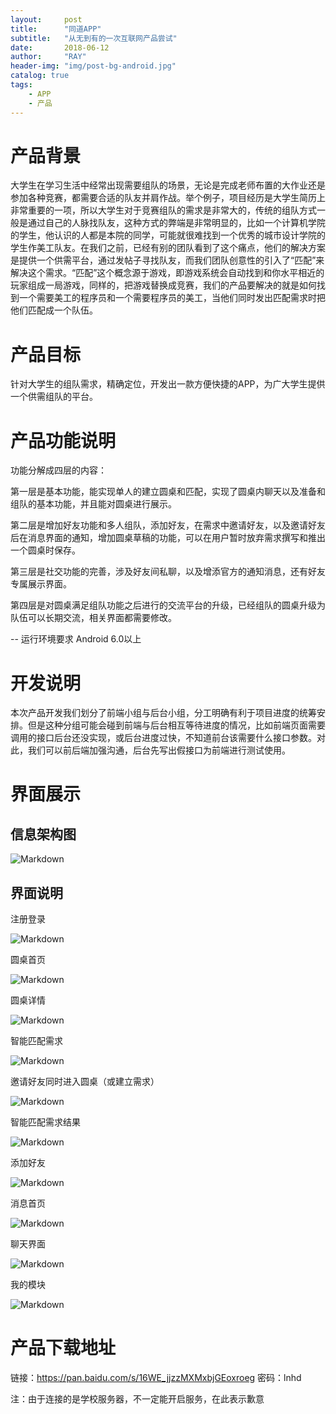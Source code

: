 ```yaml
---
layout:     post
title:      "同道APP"
subtitle:   "从无到有的一次互联网产品尝试"
date:       2018-06-12
author:     "RAY"
header-img: "img/post-bg-android.jpg"
catalog: true
tags:
    - APP
    - 产品
---
```

  
  
# 产品背景


大学生在学习生活中经常出现需要组队的场景，无论是完成老师布置的大作业还是参加各种竞赛，都需要合适的队友并肩作战。举个例子，项目经历是大学生简历上非常重要的一项，所以大学生对于竞赛组队的需求是非常大的，传统的组队方式一般是通过自己的人脉找队友，这种方式的弊端是非常明显的，比如一个计算机学院的学生，他认识的人都是本院的同学，可能就很难找到一个优秀的城市设计学院的学生作美工队友。在我们之前，已经有别的团队看到了这个痛点，他们的解决方案是提供一个供需平台，通过发帖子寻找队友，而我们团队创意性的引入了“匹配”来解决这个需求。“匹配”这个概念源于游戏，即游戏系统会自动找到和你水平相近的玩家组成一局游戏，同样的，把游戏替换成竞赛，我们的产品要解决的就是如何找到一个需要美工的程序员和一个需要程序员的美工，当他们同时发出匹配需求时把他们匹配成一个队伍。


# 产品目标


针对大学生的组队需求，精确定位，开发出一款方便快捷的APP，为广大学生提供一个供需组队的平台。


# 产品功能说明


功能分解成四层的内容：


第一层是基本功能，能实现单人的建立圆桌和匹配，实现了圆桌内聊天以及准备和组队的基本功能，并且能对圆桌进行展示。


第二层是增加好友功能和多人组队，添加好友，在需求中邀请好友，以及邀请好友后在消息界面的通知，增加圆桌草稿的功能，可以在用户暂时放弃需求撰写和推出一个圆桌时保存。


第三层是社交功能的完善，涉及好友间私聊，以及增添官方的通知消息，还有好友专属展示界面。


第四层是对圆桌满足组队功能之后进行的交流平台的升级，已经组队的圆桌升级为队伍可以长期交流，相关界面都需要修改。



-- 运行环境要求
     Android 6.0以上
	 
	 
# 开发说明


本次产品开发我们划分了前端小组与后台小组，分工明确有利于项目进度的统筹安排。但是这种分组可能会碰到前端与后台相互等待进度的情况，比如前端页面需要调用的接口后台还没实现，或后台进度过快，不知道前台该需要什么接口参数。对此，我们可以前后端加强沟通，后台先写出假接口为前端进行测试使用。
	
	
# 界面展示


## 信息架构图


![Markdown](/img/tongdao/1.png)
 
 
## 界面说明


注册登录
 
![Markdown](/img/tongdao/2.png)


圆桌首页

![Markdown](/img/tongdao/3.png)

         
圆桌详情

![Markdown](/img/tongdao/4.png)

智能匹配需求

![Markdown](/img/tongdao/5.png)
      
	  
邀请好友同时进入圆桌（或建立需求）

![Markdown](/img/tongdao/6.png)
 
 
智能匹配需求结果

![Markdown](/img/tongdao/7.png)
 
 
添加好友

![Markdown](/img/tongdao/8.png)
       
 
消息首页

![Markdown](/img/tongdao/9.png)
 
 
聊天界面

![Markdown](/img/tongdao/10.png)


我的模块

![Markdown](/img/tongdao/11.png)


# 产品下载地址
 
 
链接：https://pan.baidu.com/s/16WE_jjzzMXMxbjGEoxroeg 密码：lnhd


注：由于连接的是学校服务器，不一定能开启服务，在此表示歉意
